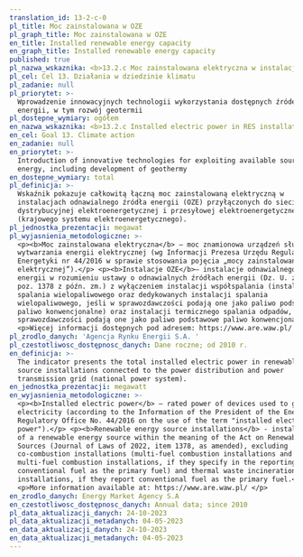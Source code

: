 ```yaml
---
translation_id: 13-2-c-0
pl_title: Moc zainstalowana w OZE
pl_graph_title: Moc zainstalowana w OZE
en_title: Installed renewable energy capacity
en_graph_title: Installed renewable energy capacity
published: true
pl_nazwa_wskaznika: <b>13.2.c Moc zainstalowana elektryczna w instalacjach OZE </b>
pl_cel: Cel 13. Działania w dziedzinie klimatu
pl_zadanie: null
pl_priorytet: >-
  Wprowadzenie innowacyjnych technologii wykorzystania dostępnych źródeł
  energii, w tym rozwój geotermii
pl_dostepne_wymiary: ogółem
en_nazwa_wskaznika: <b>13.2.c Installed electric power in RES installations</b>
en_cel: Goal 13. Climate action
en_zadanie: null
en_priorytet: >-
  Introduction of innovative technologies for exploiting available sources of
  energy, including development of geothermy
en_dostepne_wymiary: total
pl_definicja: >-
  Wskaźnik pokazuje całkowitą łączną moc zainstalowaną elektryczną w
  instalacjach odnawialnego źródła energii (OZE) przyłączonych do sieci
  dystrybucyjnej elektroenergetycznej i przesyłowej elektroenergetycznej
  (krajowego systemu elektroenergetycznego).
pl_jednostka_prezentacji: megawat
pl_wyjasnienia_metodologiczne: >-
  <p><b>Moc zainstalowana elektryczna</b> – moc znamionowa urządzeń służących do
  wytwarzania energii elektrycznej (wg Informacji Prezesa Urzędu Regulacji
  Energetyki nr 44/2016 w sprawie stosowania pojęcia „mocy zainstalowanej
  elektrycznej”).</p> <p><b>Instalacje OZE</b>– instalacje odnawialnego źródła
  energii w rozumieniu ustawy o odnawialnych źródłach energii (Dz. U. z 2022 r.
  poz. 1378 z późn. zm.) z wyłączeniem instalacji współspalania (instalacji
  spalania wielopaliwowego oraz dedykowanych instalacji spalania
  wielopaliwowego, jeśli w sprawozdawczości podają one jako paliwo podstawowe
  paliwo konwencjonalne) oraz instalacji termicznego spalania odpadów, jeśli w
  sprawozdawczości podają one jako paliwo podstawowe paliwo konwencjonalne.</p>
  <p>Więcej informacji dostępnych pod adresem: https://www.are.waw.pl/ </p>
pl_zrodlo_danych: 'Agencja Rynku Energii S.A. '
pl_czestotliwosc_dostępnosc_danych: Dane roczne; od 2010 r.
en_definicja: >-
  The indicator presents the total installed electric power in renewable energy
  source installations connected to the power distribution and power
  transmission grid (national power system).
en_jednostka_prezentacji: megawatt
en_wyjasnienia_metodologiczne: >-
  <p><b>Installed electric power</b> – rated power of devices used to generate
  electricity (according to the Information of the President of the Energy
  Regulatory Office No. 44/2016 on the use of the term "installed electric
  power").</p> <p><b>Renewable energy source installations</b> - installations
  of a renewable energy source within the meaning of the Act on Renewable Energy
  Sources (Journal of Laws of 2022, item 1378, as amended), excluding
  co-combustion installations (multi-fuel combustion installations and dedicated
  multi-fuel combustion installations, if they specify in the reporting
  conventional fuel as the primary fuel) and thermal waste incineration
  installations, if they report conventional fuel as the primary fuel.</p>
  <p>More information available at: https://www.are.waw.pl/ </p>
en_zrodlo_danych: Energy Market Agency S.A
en_czestotliwosc_dostępnosc_danych: Annual data; since 2010
pl_data_aktualizacji_danych: 24-10-2023
pl_data_aktualizacji_metadanych: 04-05-2023
en_data_aktualizacji_danych: 24-10-2023
en_data_aktualizacji_metadanych: 04-05-2023
---
```

